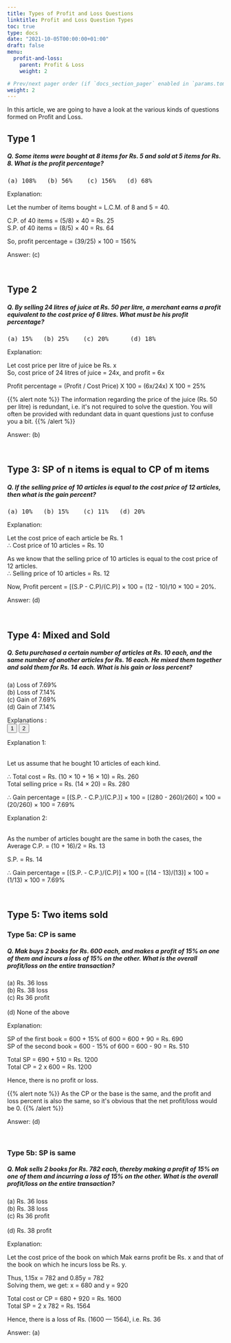 ```yaml
---
title: Types of Profit and Loss Questions
linktitle: Profit and Loss Question Types
toc: true
type: docs
date: "2021-10-05T00:00:00+01:00"
draft: false
menu:
  profit-and-loss:
    parent: Profit & Loss
    weight: 2

# Prev/next pager order (if `docs_section_pager` enabled in `params.toml`)
weight: 2
---
```


In this article, we are going to have a look at the various kinds of questions formed on Profit and Loss. 

## Type 1

##### Q. Some items were bought at 8 items for Rs. 5 and sold at 5 items for Rs. 8. What is the profit percentage?
<pre>(a) 108%   (b) 56%    (c) 156%   (d) 68%</pre>

Explanation:<br>
<div class="Exp">

Let the number of items bought = L.C.M. of 8 and 5 = 40.

C.P. of 40 items = (5/8) × 40 = Rs. 25 <br>
S.P. of 40 items = (8/5) × 40 = Rs. 64

So, profit percentage = (39/25) × 100 = 156%

Answer: (c)
</div> <br>


## Type 2

##### Q. By selling 24 litres of juice at Rs. 50 per litre, a merchant earns a profit equivalent to the cost price of 6 litres. What must be his profit percentage?
<pre>(a) 15%   (b) 25%    (c) 20%	   (d) 18%</pre>

Explanation:<br>
<div class="Exp">

Let cost price per litre of juice be Rs. x <br>
So, cost price of 24 litres of juice = 24x, and profit = 6x 

Profit percentage = (Profit / Cost Price) X 100 = (6x/24x) X 100 = 25%

{{% alert note %}}
The information regarding the price of the juice (Rs. 50 per litre) is redundant, i.e. it's not required to solve the question. You will often be provided with redundant data in quant questions just to confuse you a bit. 
{{% /alert %}}

Answer: (b)
</div> <br>


## Type 3: SP of n items is equal to CP of m items

##### Q. If the selling price of 10 articles is equal to the cost price of 12 articles, then what is the gain percent? 
<pre>(a) 10%   (b) 15%    (c) 11%   (d) 20%</pre>

Explanation:<br>
<div class="Exp">

Let the cost price of each article be Rs. 1 <br>
∴	Cost price of 10 articles = Rs. 10

As we know that the selling price of 10 articles is equal to the cost price of 12 articles. <br>
∴	Selling price of 10 articles = Rs. 12

Now, Profit percent = [(S.P - C.P)/(C.P)] × 100 = (12 - 10)/10 × 100 = 20%.

Answer: (d)
</div> <br>


## Type 4: Mixed and Sold

##### Q. Setu purchased a certain number of articles at Rs. 10 each, and the same number of another articles for Rs. 16 each. He mixed them together and sold them for Rs. 14 each. What is his gain or loss percent?
(a) Loss of 7.69% <br>
(b) Loss of 7.14% <br>
(c) Gain of 7.69% <br>
(d) Gain of 7.14%

Explanations :<br>
<button class="mak-tablink tablink-group1 default-tab" onclick="openTab('1Exp-1', this, 'tablink-group1', 'tabcontent-group1')">1</button>
<button class="mak-tablink tablink-group1" onclick="openTab('1Exp-2', this, 'tablink-group1', 'tabcontent-group1')">2</button>

<div id="1Exp-1" class="Exp-1 mak-tabcontent tabcontent-group1">
Explanation 1: <br><br>

Let us assume that he bought 10 articles of each kind.

∴	Total cost = Rs. (10 × 10 + 16 × 10) = Rs. 260 <br>
Total selling price = Rs. (14 × 20) = Rs. 280

∴	Gain percentage = [(S.P. - C.P.)/(C.P.)] × 100 = [(280 - 260)/260] × 100 = (20/260) × 100 = 7.69%
</div>

<div id="1Exp-2" class="Exp-2 mak-tabcontent tabcontent-group1">
Explanation 2: <br><br>

As the number of articles bought are the same in both the cases, the Average C.P. = (10 + 16)/2 = Rs. 13

S.P. = Rs. 14

∴	Gain percentage = [(S.P. - C.P.)/(C.P)] × 100 = [(14 - 13)/(13)] × 100 = (1/13) × 100 = 7.69%
</div><br>


## Type 5: Two items sold

### Type 5a: CP is same

##### Q. Mak buys 2 books for Rs. 600 each, and makes a profit of 15% on one of them and incurs a loss of 15% on the other. What is the overall profit/loss on the entire transaction?
(a) Rs. 36 loss	<br>
(b) Rs. 38 loss <br>
(c) Rs 36 profit <br>	
(d) None of the above

Explanation:<br>
<div class="Exp">

SP of the first book = 600 + 15% of 600 = 600 + 90 = Rs. 690 <br>
SP of the second book = 600 - 15% of 600 = 600 - 90 = Rs. 510

Total SP = 690 + 510 = Rs. 1200 <br>
Total CP = 2 x 600 = Rs. 1200

Hence, there is no profit or loss. 

{{% alert note %}}
As the CP or the base is the same, and the profit and loss percent is also the same, so it's obvious that the net profit/loss would be 0. 
{{% /alert %}}

Answer: (d)
</div> <br>

### Type 5b: SP is same

##### Q. Mak sells 2 books for Rs. 782 each, thereby making a profit of 15% on one of them and incurring a loss of 15% on the other. What is the overall profit/loss on the entire transaction?
(a) Rs. 36 loss	<br>
(b) Rs. 38 loss <br>
(c) Rs 36 profit <br>	
(d) Rs. 38 profit

Explanation:<br>
<div class="Exp">

Let the cost price of the book on which Mak earns profit be Rs. x and that of the book on which he incurs loss be Rs. y.

Thus, 1.15x = 782 and 0.85y = 782 <br>
Solving them, we get: x = 680 and y = 920

Total cost or CP = 680 + 920 = Rs. 1600 <br>
Total SP = 2 x 782 = Rs. 1564

Hence, there is a loss of Rs. (1600 — 1564), i.e. Rs. 36

Answer: (a)
</div> <br>


<!-- <img src="../../../media/profit-and-loss/profit-and-loss-questions-1.png" alt="Profit and Loss" style="width:45%;height:45%;"> -->
